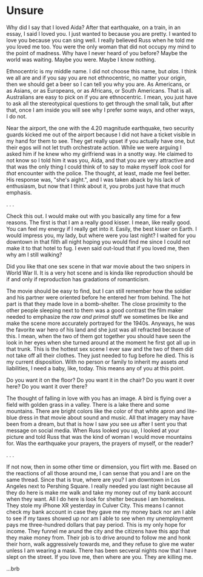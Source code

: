 # Unsure

Why did I say that I loved Aida? After that earthquake, on a train, in an essay, I said I loved you. I just wanted to because you are pretty. I wanted to love you because you can sing well. I really believed Russ when he told me you loved me too. You were the only woman that did not occupy my mind to the point of madness. Why have I never heard of you before? Maybe the world was waiting. Maybe you were. Maybe I know nothing.

Ethnocentric is my middle name. I did not choose this name, but _alas_. I think we all are and if you say you are not ethnocentric, no matter your origin, then we should get a beer so I can tell you why you are. As Americans, or as Asians, or as Europeans, or as Africans, or South Americans. That is all. Australians are easy to pick on if you are ethnocentric. I mean, you just have to ask all the stereotypical questions to get through the small talk, but after that, once I am inside you will see why I prefer some ways, and other ways, I do not.

Near the airport, the one with the 4.20 magnitude earthquake, two security guards kicked me out of the airport because I did not have a ticket visible in my hand for them to see. They get really upset if you actually have one, but their egos will not let truth orchestrate action. While we were arguing I asked him if he knew who my girlfriend was in a snotty way. He claimed to not know so I told him it was you, Aida, and that you are very attractive and that was the only thing I could think of to say to make myself look cool for _that_ encounter with the police. The thought, at least, made me feel better. His response was, "she's aight.", and I was taken aback by his lack of enthusiasm, but now that I think about it, you probs just have that much emphasis.

. . .

Check this out. I would make out with you basically any time for a few reasons. The first is that I am a really good kisser. I mean, like really good. You can feel my energy if I really get into it. Easily, the best kisser on Earth. I would impress you, my lady, but where were you last night? I waited for you downtown in that filth all night hoping you would find me since I could not make it to that hotel to fug. I even said out-loud that if you loved me, then why am I still walking?

Did you like that one sex scene in that war movie about the two snipers in World War II. It is a very hot scene and is kinda like reproduction should be if and only if reproduction has gradations of romanticism.

The movie should be easy to find, but I can still remember how the soldier and his partner were oriented before he entered her from behind. The hot part is that they made love in a bomb-shelter. The close proximity to the other people sleeping next to them was a good contrast the film maker needed to emphasize the _raw and primal_ stuff we sometimes be like and make the scene more accurately portrayed for the 1940s. Anyways, he was the favorite war hero of his land and she just was all refracted because of this. I mean, when the two of them got together you should have seen the look in her eyes when she turned around at the moment he first got all up in that trunk. This is the hottest sex scene I ever saw and the two of them did not take off all their clothes. They just needed to fug before he died. This is my current disposition. With no person or family to inherit my assets _and_ liabilities, I need a baby, like, today. This means any of you at this point.

Do you want it on the floor? Do you want it in the chair? Do you want it over here? Do you want it over there?

The thought of falling in love with you has an image. A bird is flying over a field with golden grass in a valley. There is a lake there and some mountains. There are bright colors like the color of that white apron and lite-blue dress in that movie about sound and music. All that imagery may have been from a dream, but that is how I saw _you_ see _us_ after I sent you that message on social media. When Russ looked you up, I looked at your picture and told Russ that was the kind of woman I would move mountains for. Was the earthquake your prayers, the prayers of myself, or the reader?

. . .

If not now, then in some other time or dimension, you flirt with me. Based on the reactions of all those around me, I can sense that you and I are on the same thread. Since that is true, where are you? I am downtown in Los Angeles next to Pershing Square. I really needed you last night because all they do here is make me walk and take my money out of my bank account when they want. All I do here is look for shelter because I am homeless. They stole my iPhone XR yesterday in Culver City. This means I cannot check my bank account in case they gave me my money back nor am I able to see if my taxes showed up nor am I able to see when my unemployment pays me three-hundred dollars that pay period. This is my only hope for income. They funnel me arund the city and the citizens have this app that they make money from. Their job is to drive around to follow me and honk their horn, walk aggressively towards me, and they refuse to give me water unless I am wearing a mask. There has been secveral nights now that I have slept on the street. If you love me, then where are you. They are killing me.

...brb
